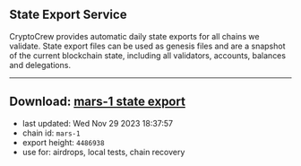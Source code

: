 ## State Export Service
CryptoCrew provides automatic daily state exports for all chains we validate. State export files can be used as genesis files and are a snapshot of the current blockchain state, including all validators, accounts, balances and delegations.

---
**Download: [mars-1 state export](https://dl.ccvalidators.com/SERVICE/mars/mars-1_export_4486938.json)**
---

- last updated: Wed Nov 29 2023 18:37:57
- chain id: `mars-1`
- export height: `4486938`
- use for: airdrops, local tests, chain recovery
